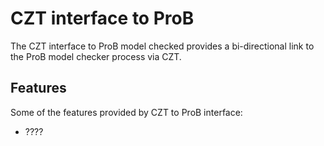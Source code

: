 # CZT interface to ProB

The CZT interface to ProB model checked provides a bi-directional link to the ProB 
model checker process via CZT.


## Features

Some of the features provided by CZT to ProB interface:

-   ????
